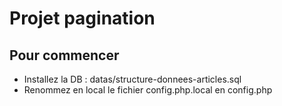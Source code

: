 # Projet pagination

## Pour commencer
- Installez la DB : datas/structure-donnees-articles.sql
- Renommez en local le fichier config.php.local en config.php